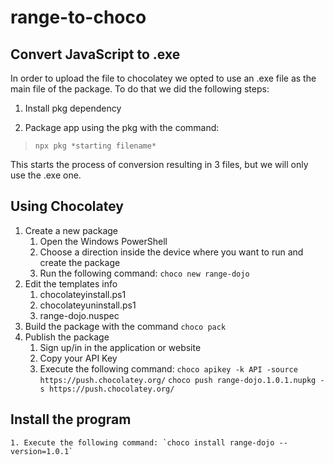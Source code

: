 # range-to-choco

## Convert JavaScript to .exe

In order to upload the file to chocolatey we opted to use an .exe file as the main file of the package.
To do that we did the following steps:

1. Install pkg dependency

1. Package app using the pkg with the command:

> `npx pkg *starting filename*`

This starts the process of conversion resulting in 3 files, but we will only use the .exe one.

## Using Chocolatey

1. Create a new package
    1. Open the Windows PowerShell
    1. Choose a direction inside the device where you want to run and create the package
    1. Run the following command: `choco new range-dojo`
1. Edit the templates info
    1. chocolateyinstall.ps1
    1. chocolateyuninstall.ps1
    1. range-dojo.nuspec
1. Build the package with the command `choco pack`
1. Publish the package
    1. Sign up/in in the application or website
    1. Copy your API Key
    1. Execute the following command:
        `choco apikey -k API -source https://push.chocolatey.org/`
        `choco push range-dojo.1.0.1.nupkg -s https://push.chocolatey.org/`

## Install the program

    1. Execute the following command: `choco install range-dojo --version=1.0.1`
